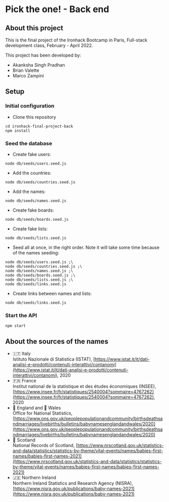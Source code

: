 # Pick the one! - Back end

## About this project

This is the final project of the Ironhack Bootcamp in Paris, Full-stack development class, February - April 2022.

This project has been developed by:

- Akanksha Singh Pradhan
- Brian Valette
- Marco Zampini

## Setup

### Initial configuration

- Clone this repository

```shell
cd ironhack-final-project-back
npm install
```

### Seed the database

- Create fake users:

```shell
node db/seeds/users.seed.js
```

- Add the countries:

```shell
node db/seeds/countries.seed.js
```

- Add the names:

```shell
node db/seeds/names.seed.js
```

- Create fake boards:

```shell
node db/seeds/boards.seed.js
```

- Create fake lists:

```shell
node db/seeds/lists.seed.js
```

- Seed all at once, in the right order. Note it will take some time because of the names seeding:

```shell
node db/seeds/users.seed.js ;\
node db/seeds/countries.seed.js ;\
node db/seeds/names.seed.js ;\
node db/seeds/boards.seed.js ;\
node db/seeds/lists.seed.js ;\
node db/seeds/links.seed.js
```

- Create links between names and lists:

```shell
node db/seeds/links.seed.js
```

### Start the API

```shell
npm start
```

## About the sources of the names

- 🇮🇹 Italy  
  Istituto Nazionale di Statistica (ISTAT), [https://www.istat.it/it/dati-analisi-e-prodotti/contenuti-interattivi/contanomi](https://www.istat.it/it/dati-analisi-e-prodotti/contenuti-interattivi/contanomi), 2020
- 🇫🇷 France  
  Institut national de la statistique et des études économiques (INSEE), [https://www.insee.fr/fr/statistiques/2540004?sommaire=4767262](https://www.insee.fr/fr/statistiques/2540004?sommaire=4767262), 2020
- 🏴󠁧󠁢󠁥󠁮󠁧󠁿 England and 🏴󠁧󠁢󠁷󠁬󠁳󠁿 Wales  
  Office for National Statistics, [https://www.ons.gov.uk/peoplepopulationandcommunity/birthsdeathsandmarriages/livebirths/bulletins/babynamesenglandandwales/2020](https://www.ons.gov.uk/peoplepopulationandcommunity/birthsdeathsandmarriages/livebirths/bulletins/babynamesenglandandwales/2020)
- 🏴󠁧󠁢󠁳󠁣󠁴󠁿 Scotland  
  National Records of Scotland, [https://www.nrscotland.gov.uk/statistics-and-data/statistics/statistics-by-theme/vital-events/names/babies-first-names/babies-first-names-2021](https://www.nrscotland.gov.uk/statistics-and-data/statistics/statistics-by-theme/vital-events/names/babies-first-names/babies-first-names-2021)
- 🇯🇪 Northern Ireland  
  Northern Ireland Statistics and Research Agency (NISRA), [https://www.nisra.gov.uk/publications/baby-names-2021](https://www.nisra.gov.uk/publications/baby-names-2021)
